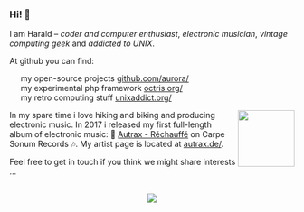 ### Hi! 👋

I am Harald – *coder and computer enthusiast*, *electronic musician*, *vintage computing geek*
and *addicted to UNIX*.

At github you can find:

&nbsp;&nbsp;&nbsp;&nbsp;&nbsp;my open-source projects [github.com/aurora/](https://github.com/aurora/)<br />
&nbsp;&nbsp;&nbsp;&nbsp;&nbsp;my experimental php framework [octris.org/](https://www.octris.org/)<br />
&nbsp;&nbsp;&nbsp;&nbsp;&nbsp;my retro computing stuff [unixaddict.org/](https://www.unixaddict.org/)<br />

<img width="100" align="right" src="https://f4.bcbits.com/img/a0081159166_16.jpg" /> 

In my spare time i love hiking and biking and producing electronic music. In 2017 i released my first full-length album of electronic music: 🎵 [Autrax - Réchauffé](https://carpesonum.bandcamp.com/album/r-chauff) on Carpe Sonum Records 🎶. My artist page is located at [autrax.de/](https://www.autrax.de/).

Feel free to get in touch if you think we might share interests ... 

<br />

<div align="center"><img src="https://github-readme-stats.vercel.app/api?username=aurora&show_icons=true" /></div>
